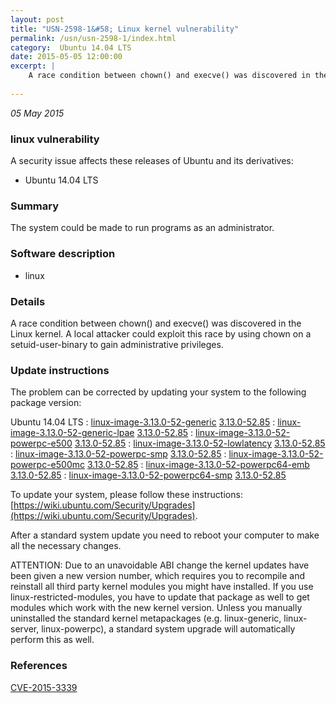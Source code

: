 ```yaml
---
layout: post
title: "USN-2598-1&#58; Linux kernel vulnerability"
permalink: /usn/usn-2598-1/index.html
category:  Ubuntu 14.04 LTS
date: 2015-05-05 12:00:00
excerpt: |
    A race condition between chown() and execve() was discovered in the Linux kernel. A local attacker could exploit this race by using chown on a setuid-user-binary to gain administrative privileges. 
    
--- 
```

 
 

*05 May 2015*

### linux vulnerability

A security issue affects these releases of Ubuntu and its derivatives:

* Ubuntu 14.04 LTS

### Summary

The system could be made to run programs as an administrator. 

### Software description

* linux 

### Details

A race condition between chown() and execve() was discovered in the Linux kernel. A local attacker could exploit this race by using chown on a setuid-user-binary to gain administrative privileges. 

### Update instructions

The problem can be corrected by updating your system to the following package version:

Ubuntu 14.04 LTS
 : [linux-image-3.13.0-52-generic](https://launchpad.net/ubuntu/+source/linux) <span> [3.13.0-52.85](https://launchpad.net/ubuntu/+source/linux/3.13.0-52.85) </span> 
 : [linux-image-3.13.0-52-generic-lpae](https://launchpad.net/ubuntu/+source/linux) <span> [3.13.0-52.85](https://launchpad.net/ubuntu/+source/linux/3.13.0-52.85) </span> 
 : [linux-image-3.13.0-52-powerpc-e500](https://launchpad.net/ubuntu/+source/linux) <span> [3.13.0-52.85](https://launchpad.net/ubuntu/+source/linux/3.13.0-52.85) </span> 
 : [linux-image-3.13.0-52-lowlatency](https://launchpad.net/ubuntu/+source/linux) <span> [3.13.0-52.85](https://launchpad.net/ubuntu/+source/linux/3.13.0-52.85) </span> 
 : [linux-image-3.13.0-52-powerpc-smp](https://launchpad.net/ubuntu/+source/linux) <span> [3.13.0-52.85](https://launchpad.net/ubuntu/+source/linux/3.13.0-52.85) </span> 
 : [linux-image-3.13.0-52-powerpc-e500mc](https://launchpad.net/ubuntu/+source/linux) <span> [3.13.0-52.85](https://launchpad.net/ubuntu/+source/linux/3.13.0-52.85) </span> 
 : [linux-image-3.13.0-52-powerpc64-emb](https://launchpad.net/ubuntu/+source/linux) <span> [3.13.0-52.85](https://launchpad.net/ubuntu/+source/linux/3.13.0-52.85) </span> 
 : [linux-image-3.13.0-52-powerpc64-smp](https://launchpad.net/ubuntu/+source/linux) <span> [3.13.0-52.85](https://launchpad.net/ubuntu/+source/linux/3.13.0-52.85) </span> 

To update your system, please follow these instructions: [https://wiki.ubuntu.com/Security/Upgrades](https://wiki.ubuntu.com/Security/Upgrades).

After a standard system update you need to reboot your computer to make all the necessary changes.

ATTENTION: Due to an unavoidable ABI change the kernel updates have been given a new version number, which requires you to recompile and reinstall all third party kernel modules you might have installed. If you use linux-restricted-modules, you have to update that package as well to get modules which work with the new kernel version. Unless you manually uninstalled the standard kernel metapackages (e.g. linux-generic, linux-server, linux-powerpc), a standard system upgrade will automatically perform this as well. 

### References

 
 [CVE-2015-3339](http://people.ubuntu.com/~ubuntu-security/cve/CVE-2015-3339)
 

